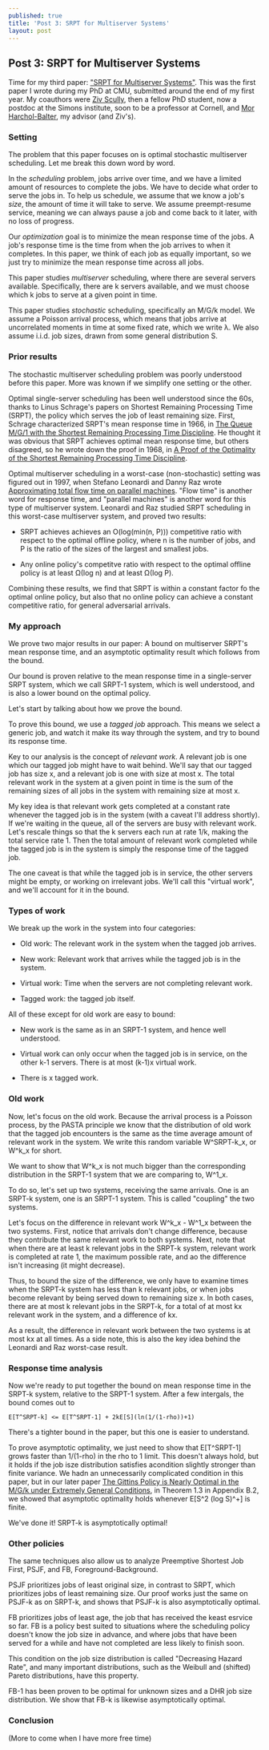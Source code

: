 ```yaml
---
published: true
title: 'Post 3: SRPT for Multiserver Systems'
layout: post
---
```

## Post 3: SRPT for Multiserver Systems

Time for my third paper: ["SRPT for Multiserver Systems"](/assets/srpt.pdf). This was the first paper I wrote during my PhD at CMU, submitted around the end of my first year. My coauthors were [Ziv Scully](https://ziv.codes/), then a fellow PhD student, now a postdoc at the Simons institute, soon to be a professor at Cornell, and [Mor Harchol-Balter](https://www.cs.cmu.edu/~harchol/), my advisor (and Ziv's).

### Setting

The problem that this paper focuses on is optimal stochastic multiserver scheduling. Let me break this down word by word.

In the *scheduling* problem, jobs arrive over time,
and we have a limited amount of resources to complete the jobs.
We have to decide what order to serve the jobs in.
To help us schedule, we assume that we know a job's *size*,
the amount of time it will take to serve.
We assume preempt-resume service, meaning we can always pause a job
and come back to it later, with no loss of progress.

Our *optimization* goal is to minimize the mean response time of the jobs.
A job's response time is the time from when the job arrives to when it completes.
In this paper, we think of each job as equally important,
so we just try to minimize the mean response time across all jobs.

This paper studies *multiserver* scheduling,
where there are several servers available.
Specifically, there are k servers available,
and we must choose which k jobs to serve at a given point in time.

This paper studies *stochastic* scheduling,
specifically an M/G/k model.
We assume a Poisson arrival process,
which means that jobs arrive at uncorrelated moments in time at some fixed rate,
which we write λ.
We also assume i.i.d. job sizes, drawn from some general distribution S.

### Prior results

The stochastic multiserver scheduling problem was poorly understood before this paper.
More was known if we simplify one setting or the other.

Optimal single-server scheduling has been well understood since the 60s,
thanks to Linus Schrage's papers on Shortest Remaining Processing Time (SRPT),
the policy which serves the job of least remaining size.
First, Schrage characterized SRPT's mean response time in 1966,
in
[The Queue M/G/1 with the Shortest Remaining Processing Time Discipline](https://pubsonline.informs.org/doi/abs/10.1287/opre.14.4.670).
He thought it was obvious that SRPT achieves optimal mean response time,
but others disagreed, so he wrote down the proof in 1968,
in
[A Proof of the Optimality of the Shortest Remaining Processing Time Discipline](https://pubsonline.informs.org/doi/abs/10.1287/opre.16.3.687).

Optimal multiserver scheduling in a worst-case (non-stochastic) setting
was figured out in 1997,
when Stefano Leonardi and Danny Raz wrote
[Approximating total flow time on parallel machines](https://dl.acm.org/doi/abs/10.1145/258533.258562).
"Flow time" is another word for response time,
and "parallel machines" is another word for this type of multiserver system.
Leonardi and Raz studied SRPT scheduling in this worst-case multiserver system,
and proved two results:

* SRPT achieves achieves an O(log(min(n, P))) competitive ratio
with respect to the optimal offline policy,
where n is the number of jobs, and P is the ratio of the sizes of the largest and smallest jobs.

* Any online policy's competitve ratio with respect to the optimal offline policy is at least
Ω(log n) and at least Ω(log P).

Combining these results, we find that SRPT is within a constant factor fo the optimal online policy,
but also that no online policy can achieve a constant competitive ratio,
for general adversarial arrivals.

### My approach

We prove two major results in our paper: A bound on multiserver SRPT's mean response time,
and an asymptotic optimality result which follows from the bound.

Our bound is proven relative to the mean response time in a single-server SRPT system, which we call SRPT-1 system, which is well understood, and is also a lower bound on the optimal policy.

Let's start by talking about how we prove the bound.

To prove this bound, we use a *tagged job* approach.
This means we select a generic job, and watch it make its way through the system,
and try to bound its response time.

Key to our analysis is the concept of *relevant work*.
A relevant job is one which our tagged job might have to wait behind.
We'll say that our tagged job has size x,
and a relevant job is one with size at most x.
The total relevant work in the system at a given point in time
is the sum of the remaining sizes of all jobs in the system with remaining size at most x.

My key idea is that relevant work gets completed at a constant rate
whenever the tagged job is in the system (with a caveat I'll address shortly).
If we're waiting in the queue, all of the servers are busy with relevant work.
Let's rescale things so that the k servers each run at rate 1/k,
making the total service rate 1.
Then the total amount of relevant work completed while the tagged job is in the system
is simply the response time of the tagged job.

The one caveat is that while the tagged job is in service,
the other servers might be empty, or working on irrelevant jobs.
We'll call this "virtual work", and we'll account for it in the bound.

### Types of work

We break up the work in the system into four categories:

* Old work: The relevant work in the system when the tagged job arrives.

* New work: Relevant work that arrives while the tagged job is in the system.

* Virtual work: Time when the servers are not completing relevant work.

* Tagged work: the tagged job itself.

All of these except for old work are easy to bound:

* New work is the same as in an SRPT-1 system, and hence well understood.

* Virtual work can only occur when the tagged job is in service, on the other k-1 servers. There is at most (k-1)x virtual work.

* There is x tagged work.

### Old work

Now, let's focus on the old work. Because the arrival process is a Poisson process, by the PASTA principle we know that the distribution of old work that the tagged job encounters is the same as the time average amount of relevant work in the system. We write this random variable W^SRPT-k_x, or W^k_x for short.

We want to show that W^k_x is not much bigger than the corresponding distribution in the SRPT-1 system that we are comparing to, W^1_x.

To do so, let's set up two systems, receiving the same arrivals. One is an SRPT-k system, one is an SRPT-1 system. This is called "coupling" the two systems.

Let's focus on the difference in relevant work W^k_x - W^1_x between the two systems.
First, notice that arrivals don't change difference, because they contribute the same relevant work to both systems. Next, note that when there are at least k relevant jobs in the SRPT-k system, relevant work is completed at rate 1, the maximum possible rate, and ao the difference isn't increasing (it might decrease).

Thus, to bound the size of the difference, we only have to examine times when the SRPT-k system has less than k relevant jobs, or when jobs become relevant by being served down to remaining size x. In both cases, there are at most k relevant jobs in the SRPT-k, for a total of at most kx relevant work in the system, and a difference of kx.

As a result, the difference in relevant work between the two systems is at most kx at all times. As a side note, this is also the key idea behind the Leonardi and Raz worst-case result.

### Response time analysis

Now we're ready to put together the bound on mean response time in the SRPT-k system, relative to the SRPT-1 system. After a few intergals, the bound comes out to

    E[T^SRPT-k] <= E[T^SRPT-1] + 2kE[S](ln(1/(1-rho))+1)
    
There's a tighter bound in the paper, but this one is easier to understand.

To prove asymptotic optimality, we just need to show that E[T^SRPT-1] grows faster than 1/(1-rho) in the rho to 1 limit. This doesn't always hold, but it holds if the job isze distribution satisfies  acondition slightly stronger than finite variance. We hadn an unnecessarily complicated condition in this paper, but in our later paper [The Gittins Policy is Nearly Optimal in the M/G/k under Extremely General Conditions](assets/gittins-extremely-general.pdf), in Theorem 1.3 in Appendix B.2, we showed that asymptotic optimality holds whenever E[S^2 (log S)^+] is finite.

We've done it! SRPT-k is asymptotically optimal!

### Other policies

The same techniques also allow us to analyze Preemptive Shortest Job First, PSJF, and FB, Foreground-Background.

PSJF prioritizes jobs of least original size, in contrast to SRPT, which prioritizes jobs of least remaining size. Our proof works just the same on PSJF-k as on SRPT-k, and shows that PSJF-k is also asymptotically optimal.

FB prioritizes jobs of least age, the job that has received the keast esrvice so far. FB is a policy best suited to situations where the scheduling policy doesn't know the job size in advance, and where jobs that have been served for a while and have not completed are less likely to finish soon.

This condition on the job size distribution is called "Decreasing Hazard Rate", and many important distributions, such as the Weibull and (shifted) Pareto distributions, have this property.

FB-1 has been proven to be optimal for unknown sizes and a DHR job size distribution. We show that FB-k is likewise asymptotically optimal.

### Conclusion




(More to come when I have more free time)
